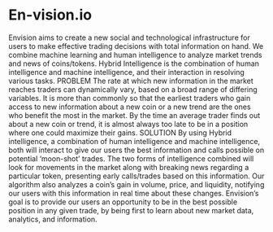 # En-vision.io
Envision aims to create a new social and technological infrastructure for users to make effective trading decisions with total information on hand.
We combine machine learning and human intelligence to analyze market trends and news of coins/tokens.
Hybrid Intelligence is the combination of human intelligence and machine intelligence, and their interaction in resolving various tasks.
PROBLEM
The rate at which new information in the market reaches traders can dynamically vary, based on a broad range of differing variables.
It is more than commonly so that the earliest traders who gain access to new information about a new coin or a new trend are the ones who benefit the most in the market.
By the time an average trader finds out about a new coin or trend, it is almost always too late to be in a position where one could maximize their gains.
SOLUTION
By using Hybrid intelligence, a combination of human intelligence and machine intelligence, both will interact to give our users the best information and calls possible on potential ‘moon-shot’ trades.
The two forms of intelligence combined will look for movements in the market along with breaking news regarding a particular token, presenting early calls/trades based on this information. 
Our algorithm also analyzes a coin’s gain in volume, price, and liquidity, notifying our users with this information in real time about these changes.
Envision’s goal is to provide our users an opportunity to be in the best possible position in any given trade, by being first to learn about new market data, analytics, and information.

